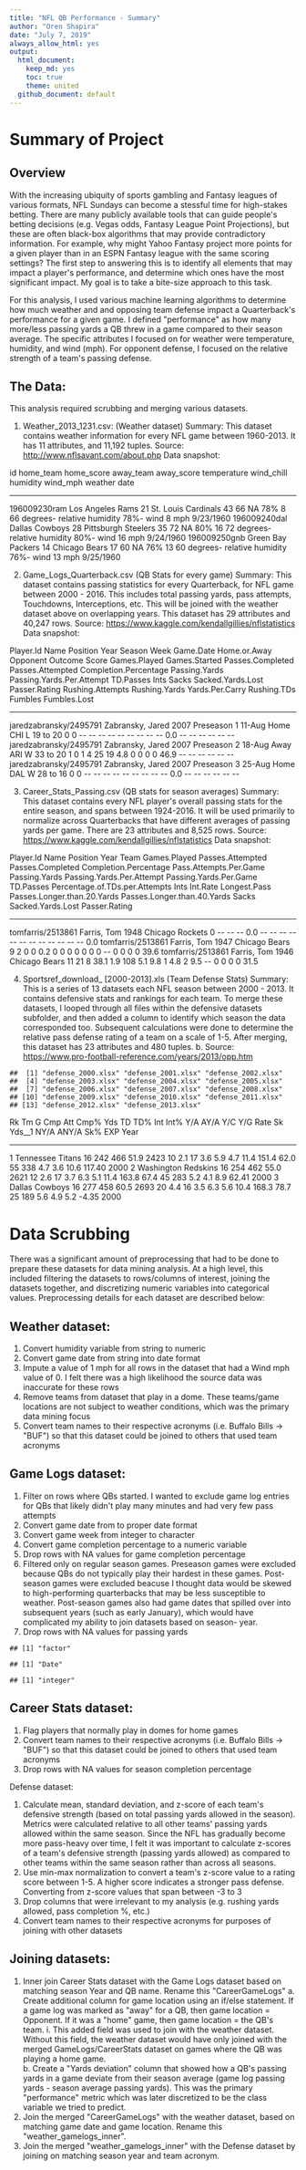 ```yaml
---
title: "NFL QB Performance - Summary"
author: "Oren Shapira"
date: "July 7, 2019"
always_allow_html: yes
output: 
  html_document:
    keep_md: yes
    toc: true
    theme: united
  github_document: default
---
```





# **Summary of Project**

## Overview
With the increasing ubiquity of sports gambling and Fantasy leagues of various formats, NFL Sundays can become a stessful time for high-stakes betting. There are many publicly available tools that can guide people's betting decisions (e.g. Vegas odds, Fantasy League Point Projections), but these are often black-box algorithms that may provide contradictory information. For example, why might Yahoo Fantasy project more points for a given player than in an ESPN Fantasy league with the same scoring settings? The first step to answering this is to identify all elements that may impact a player's performance, and determine which ones have the most significant impact. My goal is to take a bite-size approach to this task. 

For this analysis, I used various machine learning algorithms to determine how much weather and and opposing team defense impact a Quarterback's performance for a given game. I defined "performance" as how many more/less passing yards a QB threw in a game compared to their season average. The specific attributes I focused on for weather were temperature, humidity, and wind (mph). For opponent defense, I focused on the relative strength of a team's passing defense.


## The Data:

This analysis required scrubbing and merging various datasets.

1. Weather_2013_1231.csv: (Weather dataset)
  Summary: This dataset contains weather information for every NFL game between 1960-2013. It has 11 attributes, and 11,192 tuples.
  Source: http://www.nflsavant.com/about.php
  Data snapshot:


id             home_team            home_score  away_team              away_score   temperature   wind_chill  humidity    wind_mph  weather                                          date      
-------------  ------------------  -----------  --------------------  -----------  ------------  -----------  ---------  ---------  -----------------------------------------------  ----------
196009230ram   Los Angeles Rams             21  St. Louis Cardinals            43            66           NA  78%                8  66 degrees- relative humidity 78%- wind 8 mph    9/23/1960 
196009240dal   Dallas Cowboys               28  Pittsburgh Steelers            35            72           NA  80%               16  72 degrees- relative humidity 80%- wind 16 mph   9/24/1960 
196009250gnb   Green Bay Packers            14  Chicago Bears                  17            60           NA  76%               13  60 degrees- relative humidity 76%- wind 13 mph   9/25/1960 


2. Game_Logs_Quarterback.csv (QB Stats for every game)
  Summary: This dataset contains passing statistics for every Quarterback, for NFL game between 2000 - 2016. This includes total passing yards, pass attempts, Touchdowns, Interceptions, etc. This will be joined with the weather dataset above on overlapping years. This dataset has 29 attributes and 40,247 rows. 
  Source: https://www.kaggle.com/kendallgillies/nflstatistics
  Data snapshot:
  

Player.Id                Name               Position    Year  Season       Week  Game.Date   Home.or.Away   Opponent   Outcome   Score       Games.Played  Games.Started   Passes.Completed   Passes.Attempted   Completion.Percentage   Passing.Yards   Passing.Yards.Per.Attempt   TD.Passes   Ints   Sacks   Sacked.Yards.Lost    Passer.Rating  Rushing.Attempts   Rushing.Yards   Yards.Per.Carry   Rushing.TDs   Fumbles   Fumbles.Lost 
-----------------------  -----------------  ---------  -----  ----------  -----  ----------  -------------  ---------  --------  ---------  -------------  --------------  -----------------  -----------------  ----------------------  --------------  --------------------------  ----------  -----  ------  ------------------  --------------  -----------------  --------------  ----------------  ------------  --------  -------------
jaredzabransky/2495791   Zabransky, Jared               2007  Preseason       1  11-Aug      Home           CHI        L         19 to 20               0  0               --                 --                 --                      --              --                          --          --     --      --                             0.0  --                 --              --                --            --        --           
jaredzabransky/2495791   Zabransky, Jared               2007  Preseason       2  18-Aug      Away           ARI        W         33 to 20               1  0               1                  4                  25                      19              4.8                         0           0      0       0                             46.9  --                 --              --                --            --        --           
jaredzabransky/2495791   Zabransky, Jared               2007  Preseason       3  25-Aug      Home           DAL        W         28 to 16               0  0               --                 --                 --                      --              --                          --          --     --      --                             0.0  --                 --              --                --            --        --           


3. Career_Stats_Passing.csv (QB stats for season averages)
  Summary: This dataset contains every NFL player's overall passing stats for the entire season, and spans between 1924-2016. It will be used primarily to normalize across Quarterbacks that have different averages of passing yards per game. There are 23 attributes and 8,525 rows.
  Source: https://www.kaggle.com/kendallgillies/nflstatistics
  Data snapshot:
  

Player.Id           Name          Position    Year  Team               Games.Played  Passes.Attempted   Passes.Completed   Completion.Percentage    Pass.Attempts.Per.Game  Passing.Yards   Passing.Yards.Per.Attempt   Passing.Yards.Per.Game   TD.Passes   Percentage.of.TDs.per.Attempts   Ints   Int.Rate   Longest.Pass   Passes.Longer.than.20.Yards   Passes.Longer.than.40.Yards   Sacks   Sacked.Yards.Lost    Passer.Rating
------------------  ------------  ---------  -----  ----------------  -------------  -----------------  -----------------  ----------------------  -----------------------  --------------  --------------------------  -----------------------  ----------  -------------------------------  -----  ---------  -------------  ----------------------------  ----------------------------  ------  ------------------  --------------
tomfarris/2513861   Farris, Tom               1948  Chicago Rockets               0  --                 --                 --                                          0.0  --              --                          --                       --          --                               --     --         --             --                            --                            --      --                             0.0
tomfarris/2513861   Farris, Tom               1947  Chicago Bears                 9  2                  0                  0                                           0.2  0               0                           0                        0           0                                0      0          --             0                             0                             0       0                             39.6
tomfarris/2513861   Farris, Tom               1946  Chicago Bears                11  21                 8                  38.1                                        1.9  108             5.1                         9.8                      1           4.8                              2      9.5        --             0                             0                             0       0                             31.5
  

4. Sportsref_download_ [2000-2013].xls (Team Defense Stats)
  Summary: This is a series of 13 datasets each NFL season between 2000 - 2013. It contains defensive stats and rankings for each team. To merge these datasets, I looped through all files within the defensive datasets subfolder, and then added a column to identify which season the data corresponded too. Subsequent calculations were done to determine the relative pass defense rating of a team on a scale of 1-5. After merging, this dataset has 23 attributes and 480 tuples.
b.	Source: https://www.pro-football-reference.com/years/2013/opp.htm



```
##  [1] "defense_2000.xlsx" "defense_2001.xlsx" "defense_2002.xlsx"
##  [4] "defense_2003.xlsx" "defense_2004.xlsx" "defense_2005.xlsx"
##  [7] "defense_2006.xlsx" "defense_2007.xlsx" "defense_2008.xlsx"
## [10] "defense_2009.xlsx" "defense_2010.xlsx" "defense_2011.xlsx"
## [13] "defense_2012.xlsx" "defense_2013.xlsx"
```



 Rk  Tm                      G   Cmp   Att   Cmp%    Yds   TD   TD%   Int   Int%   Y/A   AY/A    Y/C     Y/G   Rate   Sk   Yds__1   NY/A   ANY/A    Sk%      EXP  Year 
---  --------------------  ---  ----  ----  -----  -----  ---  ----  ----  -----  ----  -----  -----  ------  -----  ---  -------  -----  ------  -----  -------  -----
  1  Tennessee Titans       16   242   466   51.9   2423   10   2.1    17    3.6   5.9    4.7   11.4   151.4   62.0   55      338    4.7     3.6   10.6   117.40  2000 
  2  Washington Redskins    16   254   462   55.0   2621   12   2.6    17    3.7   6.3    5.1   11.4   163.8   67.4   45      283    5.2     4.1    8.9    62.41  2000 
  3  Dallas Cowboys         16   277   458   60.5   2693   20   4.4    16    3.5   6.3    5.6   10.4   168.3   78.7   25      189    5.6     4.9    5.2    -4.35  2000 


# **Data Scrubbing**

There was a significant amount of preprocessing that had to be done to prepare these datasets for data mining analysis. At a high level, this included filtering the datasets to rows/columns of interest, joining the datasets together, and discretizing numeric variables into categorical values. Preprocessing details for each dataset are described below:





## Weather dataset:
1.	Convert humidity variable from string to numeric
2.	Convert game date from string into date format
3.	Impute a value of 1 mph for all rows in the dataset that had a Wind mph value of 0. I felt there was a high likelihood the source data was inaccurate for these rows
4.	Remove teams from dataset that play in a dome. These teams/game locations are not subject to weather conditions, which was the primary data mining focus
5.	Convert team names to their respective acronyms (i.e. Buffalo Bills -> "BUF") so that this dataset could be joined to others that used team acronyms











## Game Logs dataset:
1.	Filter on rows where QBs started. I wanted to exclude game log entries for QBs that likely didn't play many minutes and had very few pass attempts
2.	Convert game date from to proper date format
3.	Convert game week from integer to character
4.	Convert game completion percentage to a numeric variable
5.	Drop rows with NA values for game completion percentage 
6.	Filtered only on regular season games. Preseason games were excluded because QBs do not typically play their hardest in these games. Post-season games were excluded beacuse I thought data would be skewed to high-performing quarterbacks that may be less susceptible to weather. Post-season games also had game dates that spilled over into subsequent years (such as early January), which would have complicated my ability to join datasets based on season- year.
7.	Drop rows with NA values for passing yards



```
## [1] "factor"
```

```
## [1] "Date"
```

```
## [1] "integer"
```


## Career Stats dataset:

1. Flag players that normally play in domes for home games
2. Convert team names to their respective acronyms (i.e. Buffalo Bills -> "BUF") so that this dataset could be joined to others that used team acronyms
3. Drop rows with NA values for season completion percentage













Defense dataset:
1.	Calculate mean, standard deviation, and z-score of each team's defensive strength (based on total passing yards allowed in the season). Metrics were calculated relative to all other teams' passing yards allowed within the same season. Since the NFL has gradually become more pass-heavy over time, I felt it was important to calculate z-scores of a team's defensive strength (passing yards allowed) as compared to other teams within the same season rather than across all seasons.
2. Use min-max normalization to convert a team's z-score value to a rating score between 1-5. A higher score indicates a stronger pass defense. Converting from z-score values that span between -3 to 3
3.	Drop columns that were irrelevant to my analysis (e.g. rushing yards allowed, pass completion %, etc.)
3.	Convert team names to their respective acronyms for purposes of joining with other datasets





## Joining datasets:
1.	Inner join Career Stats dataset with the Game Logs dataset based on matching season Year and QB name. Rename this "CareerGameLogs"
a.	Create additional column for game location using an if/else statement. If a game log was marked as "away" for a QB, then game location = Opponent. If it was a "home" game, then game location = the QB's team. 
i.	This added field was used to join with the weather dataset. Without this field, the weather dataset would have only joined with the merged GameLogs/CareerStats dataset on games where the QB was playing a home game. 	
b.	Create a "Yards deviation" column that showed how a QB's passing yards in a game deviate from their season average (game log passing yards - season average passing yards). This was the primary "performance" metric which was later discretized to be the class variable we tried to predict.
2.	Join the merged "CareerGameLogs" with the weather dataset, based on matching game date and game location. Rename this "weather_gamelogs_inner".
3.	Join the merged "weather_gamelogs_inner" with the Defense dataset by joining on matching season year and team acronym.









